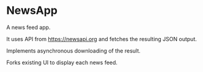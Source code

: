 # NewsApp

A news feed app.

It uses API from https://newsapi.org and fetches the resulting JSON output.

Implements asynchronous downloading of the result.

Forks existing UI to display each news feed.
